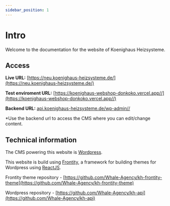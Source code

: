 ```yaml
---
sidebar_position: 1
---
```


# Intro

Welcome to the documentation for the website of Koenighaus Heizsysteme.


## Access

**Live URL:** [https://neu.koenighaus-heizsysteme.de/](https://neu.koenighaus-heizsysteme.de/)

**Test enviroment URL:** [https://koenighaus-webshop-donkoko.vercel.app//](https://koenighaus-webshop-donkoko.vercel.app//)

**Backend URL:** [api.koenighaus-heizsysteme.de/wp-admin//](api.koenighaus-heizsysteme.de/wp-admin/)

*Use the backend url to access the CMS where you can edit/change content.


## Technical information

The CMS powering this website is [Wordpress](https://wordpress.org/).

This website is build using [Frontity](https://frontity.org/), a framework for building themes for Wordpress using [ReactJS](https://reactjs.org/).

Frontity theme repository - [https://github.com/Whale-Agency/kh-frontity-theme](https://github.com/Whale-Agency/kh-frontity-theme)

Wordpress repository - [https://github.com/Whale-Agency/kh-api](https://github.com/Whale-Agency/kh-api)
